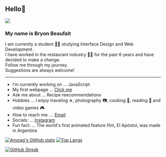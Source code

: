 ## Hello👋

![](https://komarev.com/ghpvc/?username=Bryonb88&label=Visits&color=6BC9FA&style=plastic)

### My name is Bryon Beaufait

I am currently a student :man_student: studying Interface Design and Web Development.  
I have worked in the restaurant industry :man_cook: for the past 6 years and have decided to make a change.  
Follow me through my journey.  
Suggestions are always welcome!

---

- I’m currently working on ... JavaScript
- My first webpage ... [Click me](https://about-me-bryonb88.netlify.app/)
- Ask me about ... Recipe reecommendations 
- Hobbies ... I enjoy traveling :airplane:, photography :camera:, cooking :knife:, reading :book: and video games :video_game:
- How to reach me: ... <a href="mailto:beaufaitb@gmail.com">Email</a>
- Socials: ...  [Instagram](https://www.instagram.com/bryon_beaufait/)
- Fun fact: ... The world's first animated feature film, El Apóstol, was made in Argentina

[![Anurag's GitHub stats](https://github-readme-stats.vercel.app/api?username=bryonbeaufait&theme=radical)](https://github.com/anuraghazra/github-readme-stats)
[![Top Langs](https://github-readme-stats.vercel.app/api/top-langs/?username=bryonbeaufait&theme=radical)](https://github.com/anuraghazra/github-readme-stats)

[![GitHub Streak](http://github-readme-streak-stats.herokuapp.com?user=bryonbeaufait&theme=radical&date_format=M%20j%5B%2C%20Y%5D)](https://git.io/streak-stats)

